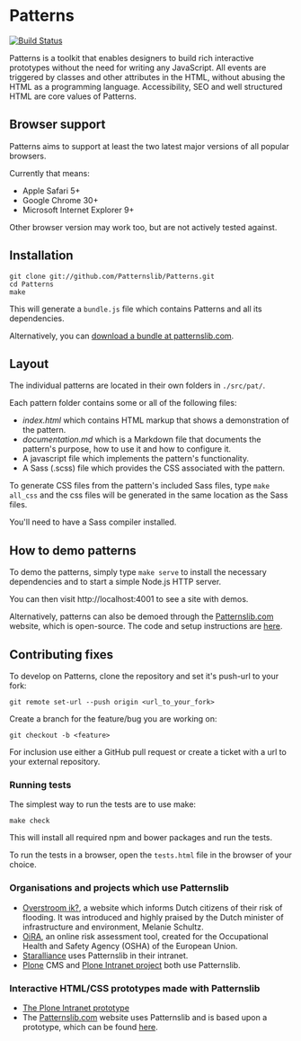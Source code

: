 # Patterns

[![Build Status](https://travis-ci.org/Patternslib/Patterns.png?branch=master)](https://travis-ci.org/Patternslib/Patterns)

Patterns is a toolkit that enables designers to build rich
interactive prototypes without the need for writing any JavaScript. All events
are triggered by classes and other attributes in the HTML, without abusing the
HTML as a programming language. Accessibility, SEO and well structured HTML are
core values of Patterns.

## Browser support

Patterns aims to support at least the two latest major versions of all popular browsers.

Currently that means:

- Apple Safari 5+
- Google Chrome 30+
- Microsoft Internet Explorer 9+

Other browser version may work too, but are not actively tested against.

## Installation

    git clone git://github.com/Patternslib/Patterns.git
    cd Patterns
    make

This will generate a `bundle.js` file which contains Patterns and all its
dependencies.

Alternatively, you can [download a bundle at patternslib.com](http://patternslib.com/download.html).

## Layout

The individual patterns are located in their own folders in `./src/pat/`.

Each pattern folder contains some or all of the following files:

- *index.html* which contains HTML markup that shows a demonstration of the pattern.
- *documentation.md* which is a Markdown file that documents the pattern's purpose, how to use it and how to configure it.
- A javascript file which implements the pattern's functionality.
- A Sass (.scss) file which provides the CSS associated with the pattern.

To generate CSS files from the pattern's included Sass files, type ``make all_css``
and the css files will be generated in the same location as the Sass files.

You'll need to have a Sass compiler installed.

## How to demo patterns

To demo the patterns, simply type ``make serve`` to install the necessary
dependencies and to start a simple Node.js HTTP server.

You can then visit http://localhost:4001 to see a site with demos.

Alternatively, patterns can also be demoed through the
[Patternslib.com](http://patternslib.com) website, which is open-source. The
code and setup instructions are [here](https://github.com/patternslib/Patterns-site).

## Contributing fixes

To develop on Patterns, clone the repository and set it's push-url to your fork:

    git remote set-url --push origin <url_to_your_fork>

Create a branch for the feature/bug you are working on:

    git checkout -b <feature>

For inclusion use either a GitHub pull request or create a ticket with
a url to your external repository.

### Running tests

The simplest way to run the tests are to use make:

    make check

This will install all required npm and bower packages and run the tests.

To run the tests in a browser, open the ``tests.html`` file in the browser of your choice.


### Organisations and projects which use Patternslib

- [Overstroom ik?](http://www.overstroomik.nl), a website which informs Dutch citizens of their risk of flooding. It was introduced and highly praised by the Dutch minister of infrastructure and environment, Melanie Schultz.
- [OiRA](https://client.oiraproject.eu/), an online risk assessment tool, created for the Occupational Health and Safety Agency (OSHA) of the European Union.
- [Staralliance](http://www.staralliance.com) uses Patternslib in their intranet.
- [Plone](http://plone.com) CMS and [Plone Intranet project](http://ploneintranet.com) both use Patternslib.

### Interactive HTML/CSS prototypes made with Patternslib

- [The Plone Intranet prototype](http://prototype.ploneintranet.net/dashboard.html)
- The [Patternslib.com](http://patternslib.com) website uses Patternslib and is based upon a prototype, which can be found [here](https://github.com/patternslib/Patterns-site).

